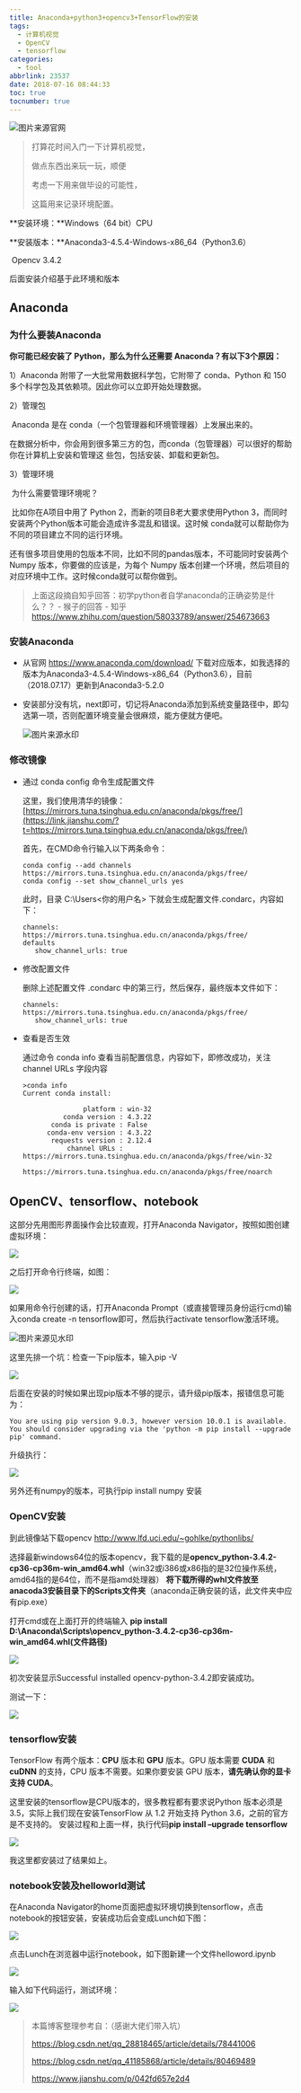 ```yaml
---
title: Anaconda+python3+opencv3+TensorFlow的安装
tags:
  - 计算机视觉
  - OpenCV
  - tensorflow
categories:
  - tool
abbrlink: 23537
date: 2018-07-16 08:44:33
toc: true
tocnumber: true
---
```


![图片来源官网](https://qn.hushhw.cn/TIM%E6%88%AA%E5%9B%BE20180717224539.png)

> 打算花时间入门一下计算机视觉，
>
> 做点东西出来玩一玩，顺便
>
> 考虑一下用来做毕设的可能性，
>
> 这篇用来记录环境配置。

<!--more-->



**安装环境：**Windows（64 bit）CPU

**安装版本：**Anaconda3-4.5.4-Windows-x86_64（Python3.6）

​                   Opencv 3.4.2

后面安装介绍基于此环境和版本



## Anaconda

### 为什么要装Anaconda

**你可能已经安装了 Python，那么为什么还需要 Anaconda？有以下3个原因：**

1）Anaconda 附带了一大批常用数据科学包，它附带了 conda、Python 和 150 多个科学包及其依赖项。因此你可以立即开始处理数据。

2）管理包

​	Anaconda 是在 conda（一个包管理器和环境管理器）上发展出来的。

​	在数据分析中，你会用到很多第三方的包，而conda（包管理器）可以很好的帮助你在计算机上安装和管理这	些包，包括安装、卸载和更新包。

3）管理环境

​	为什么需要管理环境呢？

​	比如你在A项目中用了 Python 2，而新的项目B老大要求使用Python 3，而同时安装两个Python版本可能会造成许多混乱和错误。这时候 conda就可以帮助你为不同的项目建立不同的运行环境。

​	还有很多项目使用的包版本不同，比如不同的pandas版本，不可能同时安装两个 Numpy 版本，你要做的应该是，为每个 Numpy 版本创建一个环境，然后项目的对应环境中工作。这时候conda就可以帮你做到。

> 上面这段摘自知乎回答：初学python者自学anaconda的正确姿势是什么？？ - 猴子的回答 - 知乎
> https://www.zhihu.com/question/58033789/answer/254673663



### 安装Anaconda

- 从官网 https://www.anaconda.com/download/ 下载对应版本，如我选择的版本为Anaconda3-4.5.4-Windows-x86_64（Python3.6），目前（2018.07.17）更新到Anaconda3-5.2.0

- 安装部分没有坑，next即可，切记将Anaconda添加到系统变量路径中，即勾选第一项，否则配置环境变量会很麻烦，能方便就方便吧。

  ![图片来源水印](https://qn.hushhw.cn/20171021092759947.png)



### 修改镜像

 - 通过 conda config 命令生成配置文件

   这里，我们使用清华的镜像：[https://mirrors.tuna.tsinghua.edu.cn/anaconda/pkgs/free/](https://link.jianshu.com/?t=https://mirrors.tuna.tsinghua.edu.cn/anaconda/pkgs/free/)

   首先，在CMD命令行输入以下两条命令：
   ```
   conda config --add channels https://mirrors.tuna.tsinghua.edu.cn/anaconda/pkgs/free/
   conda config --set show_channel_urls yes
   ```
   此时，目录 C:\Users<你的用户名> 下就会生成配置文件.condarc，内容如下：

   ```
   channels:
   https://mirrors.tuna.tsinghua.edu.cn/anaconda/pkgs/free/
   defaults
      show_channel_urls: true
   ```

 - 修改配置文件

   删除上述配置文件 .condarc 中的第三行，然后保存，最终版本文件如下：

   ```
   channels:
   https://mirrors.tuna.tsinghua.edu.cn/anaconda/pkgs/free/
      show_channel_urls: true
   ```

 - 查看是否生效

   通过命令 conda info 查看当前配置信息，内容如下，即修改成功，关注 channel URLs 字段内容
   ```
   >conda info
   Current conda install:

                  platform : win-32
             conda version : 4.3.22
          conda is private : False
         conda-env version : 4.3.22
          requests version : 2.12.4
              channel URLs : https://mirrors.tuna.tsinghua.edu.cn/anaconda/pkgs/free/win-32
                             https://mirrors.tuna.tsinghua.edu.cn/anaconda/pkgs/free/noarch
   ```




## OpenCV、tensorflow、notebook
这部分先用图形界面操作会比较直观，打开Anaconda Navigator，按照如图创建虚拟环境：

![](https://qn.hushhw.cn/TIM%E6%88%AA%E5%9B%BE20180717233907.png)

之后打开命令行终端，如图：

![](https://qn.hushhw.cn/TIM%E6%88%AA%E5%9B%BE20180717234645.png)

如果用命令行创建的话，打开Anaconda Prompt（或直接管理员身份运行cmd)输入conda create -n tensorflow即可，然后执行activate tensorflow激活环境。

![图片来源见水印](https://qn.hushhw.cn/20171021095429960.png)



这里先排一个坑：检查一下pip版本，输入pip -V

![](https://qn.hushhw.cn/pip.png)

后面在安装的时候如果出现pip版本不够的提示，请升级pip版本，报错信息可能为：

```
You are using pip version 9.0.3, however version 10.0.1 is available.
You should consider upgrading via the 'python -m pip install --upgrade pip' command.
```

升级执行：

![](https://qn.hushhw.cn/upgrade%20pip.png)



另外还有numpy的版本，可执行pip install numpy 安装



### OpenCV安装

到此镜像站下载opencv <http://www.lfd.uci.edu/~gohlke/pythonlibs/> 

选择最新windows64位的版本opencv，我下载的是**opencv_python-3.4.2-cp36-cp36m-win_amd64.whl**（win32或i386或x86指的是32位操作系统，amd64指的是64位，而不是指amd处理器） 
**将下载所得的whl文件放至anacoda3安装目录下的Scripts文件夹**（anaconda正确安装的话，此文件夹中应有pip.exe）

打开cmd或在上面打开的终端输入  **pip install D:\Anaconda\Scripts\opencv_python-3.4.2-cp36-cp36m-win_amd64.whl(文件路径)** 

![](https://qn.hushhw.cn/opencv.png)

初次安装显示Successful installed opencv-python-3.4.2即安装成功。

测试一下：

![](https://qn.hushhw.cn/opencv2.png)



### tensorflow安装

TensorFlow 有两个版本：**CPU** 版本和 **GPU** 版本。GPU 版本需要 **CUDA** 和 **cuDNN** 的支持，CPU 版本不需要。如果你要安装 GPU 版本，**请先确认你的显卡支持 CUDA**。

这里安装的tensorflow是CPU版本的，很多教程都有要求说Python 版本必须是3.5，实际上我们现在安装TensorFlow 从 1.2 开始支持 Python 3.6，之前的官方是不支持的。
安装过程和上面一样，执行代码**pip install –upgrade tensorflow** 

![](https://qn.hushhw.cn/tensorflow.png)

我这里都安装过了结果如上。



### notebook安装及helloworld测试

在Anaconda Navigator的home页面把虚拟环境切换到tensorflow，点击notebook的按钮安装，安装成功后会变成Lunch如下图：

![](https://qn.hushhw.cn/notebook.png)

点击Lunch在浏览器中运行notebook，如下图新建一个文件helloword.ipynb

![](https://qn.hushhw.cn/notebook2.png)

输入如下代码运行，测试环境：

![](https://qn.hushhw.cn/helloopencv.png)





> 本篇博客整理参考自：（感谢大佬们带入坑）
>
> https://blog.csdn.net/qq_28818465/article/details/78441006
>
> https://blog.csdn.net/qq_41185868/article/details/80469489
>
> https://www.jianshu.com/p/042fd657e2d4